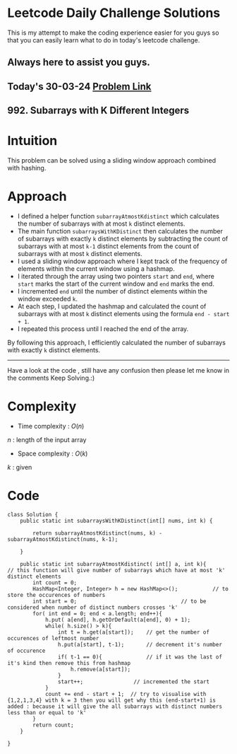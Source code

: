 # Leetcode Daily Challenge Solutions

This is my attempt to make the coding experience easier for you guys so that you can easily learn what to do in today's leetcode challenge.

## Always here to assist you guys.

## Today's 30-03-24 [Problem Link](https://leetcode.com/problems/subarrays-with-k-different-integers/description/?envType=daily-question&envId=2024-03-30)
## 992. Subarrays with K Different Integers

# Intuition
<!-- Describe your first thoughts on how to solve this problem. -->
This problem can be solved using a sliding window approach combined with hashing.
# Approach
<!-- Describe your approach to solving the problem. -->
- I defined a helper function `subarrayAtmostKdistinct` which calculates the number of subarrays with at most `k` distinct elements.
- The main function `subarraysWithKDistinct` then calculates the number of subarrays with exactly `k` distinct elements by subtracting the count of subarrays with at most `k-1` distinct elements from the count of subarrays with at most `k` distinct elements.
- I used a sliding window approach where I kept track of the frequency of elements within the current window using a hashmap.
- I iterated through the array using two pointers `start` and `end`, where `start` marks the start of the current window and `end` marks the end.
- I incremented `end` until the number of distinct elements within the window exceeded `k`.
- At each step, I updated the hashmap and calculated the count of subarrays with at most `k` distinct elements using the formula `end - start + 1`.
- I repeated this process until I reached the end of the array.

By following this approach, I efficiently calculated the number of subarrays with exactly `k` distinct elements.

--- 
Have a look at the code , still have any confusion then please let me know in the comments
Keep Solving.:)
# Complexity
- Time complexity : $O(n)$
<!-- Add your time complexity here, e.g. $$O(n)$$ -->
$n$ : length of the input array
- Space complexity : $O(k)$
<!-- Add your space complexity here, e.g. $$O(n)$$ -->
$k$ : given
# Code
```
class Solution {
    public static int subarraysWithKDistinct(int[] nums, int k) {

        return subarrayAtmostKdistinct(nums, k) - subarrayAtmostKdistinct(nums, k-1);
        
    }

    public static int subarrayAtmostKdistinct( int[] a, int k){      // this function will give number of subarrays which have at most 'k' distinct elements
        int count = 0; 
        HashMap<Integer, Integer> h = new HashMap<>();           // to store the occurences of numbers
        int start = 0;                                 // to be considered when number of distinct numbers crosses 'k'
        for( int end = 0; end < a.length; end++){
            h.put( a[end], h.getOrDefault(a[end], 0) + 1);  
            while( h.size() > k){
                int t = h.get(a[start]);    // get the number of occurences of leftmost number
                h.put(a[start], t-1);       // decrement it's number of occurence
                if( t-1 == 0){              // if it was the last of it's kind then remove this from hashmap
                    h.remove(a[start]);
                } 
                start++;                // incremented the start
            }
            count += end - start + 1;  // try to visualise with {1,2,1,3,4} with k = 3 then you will get why this (end-start+1) is added : because it will give the all subarrays with distinct numbers less than or equal to 'k'
        }
        return count;
    }

}
```